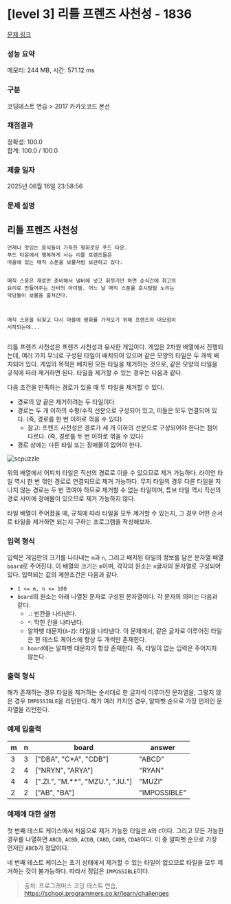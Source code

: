 # [level 3] 리틀 프렌즈 사천성 - 1836 

[문제 링크](https://school.programmers.co.kr/learn/courses/30/lessons/1836) 

### 성능 요약

메모리: 244 MB, 시간: 571.12 ms

### 구분

코딩테스트 연습 > 2017 카카오코드 본선

### 채점결과

정확성: 100.0<br/>합계: 100.0 / 100.0

### 제출 일자

2025년 06월 16일 23:58:56

### 문제 설명

<h2>리틀 프렌즈 사천성</h2>
<div class="highlight"><pre class="codehilite"><code>언제나 맛있는 음식들이 가득한 평화로운 푸드 타운.
푸드 타운에서 행복하게 사는 리틀 프렌즈들은
마을에 있는 매직 스푼을 보물처럼 보관하고 있다.

매직 스푼은 재료만 준비해서 냄비에 넣고 휘젓기만 하면
순식간에 최고의 요리로 만들어주는 신비의 아이템.
어느 날 매직 스푼을 호시탐탐 노리는 악당들이 보물을 훔쳐간다.

매직 스푼을 되찾고 다시 마을에 평화를 가져오기 위해
프렌즈의 대모험이 시작되는데...
</code></pre></div>
<p>리틀 프렌즈 사천성은 프렌즈 사천성과 유사한 게임이다. 게임은 2차원 배열에서 진행되는데, 여러 가지 무늬로 구성된 타일이 배치되어 있으며 같은 모양의 타일은 두 개씩 배치되어 있다. 게임의 목적은 배치된 모든 타일을 제거하는 것으로, 같은 모양의 타일을 규칙에 따라 제거하면 된다. 타일을 제거할 수 있는 경우는 다음과 같다.</p>

<p>다음 조건을 만족하는 경로가 있을 때 두 타일을 제거할 수 있다.</p>

<ul>
<li>경로의 양 끝은 제거하려는 두 타일이다.</li>
<li>경로는 두 개 이하의 수평/수직 선분으로 구성되어 있고, 이들은 모두 연결되어 있다. (즉, 경로를 한 번 이하로 꺾을 수 있다)

<ul>
<li>참고: 프렌즈 사천성은 경로가 세 개 이하의 선분으로 구성되어야 한다는 점이 다르다. (즉, 경로를 두 번 이하로 꺾을 수 있다)</li>
</ul></li>
<li>경로 상에는 다른 타일 또는 장애물이 없어야 한다.</li>
</ul>

<p><img src="https://t1.kakaocdn.net/codefestival/scpuzzle.png" title="" alt="scpuzzle"></p>

<p>위의 배열에서 어피치 타일은 직선의 경로로 이을 수 있으므로 제거 가능하다. 라이언 타일 역시 한 번 꺾인 경로로 연결되므로 제거 가능하다. 무지 타일의 경우 다른 타일을 지나지 않는 경로는 두 번 꺾여야 하므로 제거할 수 없는 타일이며, 튜브 타일 역시 직선의 경로 사이에 장애물이 있으므로 제거 가능하지 않다.</p>

<p>타일 배열이 주어졌을 때, 규칙에 따라 타일을 모두 제거할 수 있는지, 그 경우 어떤 순서로 타일을 제거하면 되는지 구하는 프로그램을 작성해보자.</p>

<h3>입력 형식</h3>

<p>입력은 게임판의 크기를 나타내는 <code>m</code>과 <code>n</code>, 그리고 배치된 타일의 정보를 담은 문자열 배열 <code>board</code>로 주어진다. 이 배열의 크기는 <code>m</code>이며, 각각의 원소는 <code>n</code>글자의 문자열로 구성되어 있다. 입력되는 값의 제한조건은 다음과 같다.</p>

<ul>
<li><code>1 &lt;= m, n &lt;= 100</code></li>
<li><code>board</code>의 원소는 아래 나열된 문자로 구성된 문자열이다. 각 문자의 의미는 다음과 같다.

<ul>
<li><code>.</code>: 빈칸을 나타낸다.</li>
<li><code>*</code>: 막힌 칸을 나타낸다.</li>
<li>알파벳 대문자(<code>A</code>-<code>Z</code>): 타일을 나타낸다. 이 문제에서, 같은 글자로 이루어진 타일은 한 테스트 케이스에 항상 두 개씩만 존재한다.</li>
<li><code>board</code>에는 알파벳 대문자가 항상 존재한다. 즉, 타일이 없는 입력은 주어지지 않는다.</li>
</ul></li>
</ul>

<h3>출력 형식</h3>

<p>해가 존재하는 경우 타일을 제거하는 순서대로 한 글자씩 이루어진 문자열을, 그렇지 않은 경우 <code>IMPOSSIBLE</code>을 리턴한다. 해가 여러 가지인 경우, 알파벳 순으로 가장 먼저인 문자열을 리턴한다.</p>

<h3>예제 입출력</h3>
<table class="table">
        <thead><tr>
<th>m</th>
<th>n</th>
<th>board</th>
<th>answer</th>
</tr>
</thead>
        <tbody><tr>
<td>3</td>
<td>3</td>
<td>["DBA", "C*A", "CDB"]</td>
<td>"ABCD"</td>
</tr>
<tr>
<td>2</td>
<td>4</td>
<td>["NRYN", "ARYA"]</td>
<td>"RYAN"</td>
</tr>
<tr>
<td>4</td>
<td>4</td>
<td>[".ZI.", "M.**", "MZU.", ".IU."]</td>
<td>"MUZI"</td>
</tr>
<tr>
<td>2</td>
<td>2</td>
<td>["AB", "BA"]</td>
<td>"IMPOSSIBLE"</td>
</tr>
</tbody>
      </table>
<h3>예제에 대한 설명</h3>

<p>첫 번째 테스트 케이스에서 처음으로 제거 가능한 타일은 <code>A</code>와 <code>C</code>이다. 그리고 모든 가능한 경우를 나열하면 <code>ABCD</code>, <code>ACBD</code>, <code>ACDB</code>, <code>CABD</code>, <code>CADB</code>, <code>CDAB</code>이다. 이 중 알파벳 순으로 가장 먼저인 <code>ABCD</code>가 정답이다.</p>

<p>네 번째 테스트 케이스는 초기 상태에서 제거할 수 있는 타일이 없으므로 타일을 모두 제거하는 것이 불가능하다. 따라서 정답은 <code>IMPOSSIBLE</code>이다.</p>


> 출처: 프로그래머스 코딩 테스트 연습, https://school.programmers.co.kr/learn/challenges